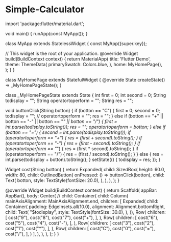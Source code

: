 # Simple-Calculator


import 'package:flutter/material.dart';

void main() {
  runApp(const MyApp());
}

class MyApp extends StatelessWidget {
  const MyApp({super.key});

  // This widget is the root of your application.
  @override
  Widget build(BuildContext context) {
    return MaterialApp(
      title: 'Flutter Demo',
      theme: ThemeData(
        primarySwatch: Colors.blue,
      ),
      home: MyHomePage(),
    );
  }
}

class MyHomePage extends StatefulWidget {
  @override
  State<MyHomePage> createState() => _MyHomePageState();
}

class _MyHomePageState extends State<MyHomePage> {
  int first = 0;
  int second = 0;
  String todisplay = "";
  String operatortoperform = "";
  String res = "";

  void buttonClick(String botton) {
    if (botton == "C") {
      first = 0;
      second = 0;
      todisplay = "";
      //   operatortoperform = "";
      res = "";
    } else if (botton == "+" ||
        botton == "-" ||
        botton == "*" ||
        botton == "/") {
      first = int.parse(todisplay.toString());
      res = "";
      operatortoperform = botton;
    } else if (botton == "=") {
      second = int.parse(todisplay.toString());
      if (operatortoperform == "+") {
        res = (first + second).toString();
      }
      if (operatortoperform == "-") {
        res = (first - second).toString();
      }
      if (operatortoperform == "*") {
        res = (first * second).toString();
      }
      if (operatortoperform == "/") {
        res = (first / second).toString();
      }
    } else {
      res = int.parse(todisplay + botton).toString();
    }
    setState(() {
      todisplay = res;
    });
  }

  Widget cost(String botton) {
    return Expanded(
      child: SizedBox(
        height: 60.0,
        width: 80,
        child: OutlinedButton(
          onPressed: () => buttonClick(botton),
          child: Text(
            botton,
            style: TextStyle(fontSize: 20.0),
          ),
        ),
      ),
    );
  }

  @override
  Widget build(BuildContext context) {
    return Scaffold(
      appBar: AppBar(),
      body: Center(
        //
        child: Container(
          child: Column(
            mainAxisAlignment: MainAxisAlignment.end,
            children: <Widget>[
              Expanded(
                  child: Container(
                padding: EdgeInsets.all(10.0),
                alignment: Alignment.bottomRight,
                child: Text(
                  "$todisplay",
                  style: TextStyle(fontSize: 30.0),
                ),
              )),
              Row(
                children: [
                  cost("9"),
                  cost("8"),
                  cost("7"),
                  cost("+"),
                ],
              ),
              Row(
                children: [
                  cost("6"),
                  cost("5"),
                  cost("4"),
                  cost("-"),
                ],
              ),
              Row(
                children: [
                  cost("3"),
                  cost("2"),
                  cost("1"),
                  cost("*"),
                ],
              ),
              Row(
                children: [
                  cost("C"),
                  cost("0"),
                  cost("="),
                  cost("/"),
                ],
              )
            ],
          ),
        ),
      ),
    );
  }
}

